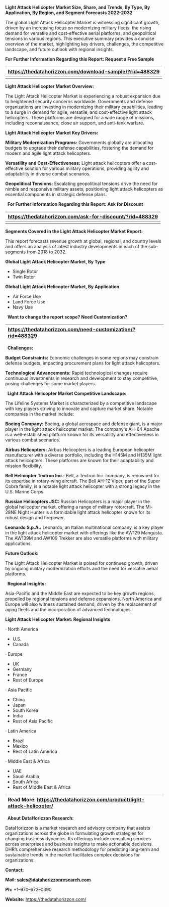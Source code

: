 ﻿**Light Attack Helicopter Market Size, Share, and Trends, By Type, By Application, By Region, and Segment Forecasts 2022-2032**

The global Light Attack Helicopter Market is witnessing significant growth, driven by an increasing focus on modernizing military fleets, the rising demand for versatile and cost-effective aerial platforms, and geopolitical tensions in various regions. This executive summary provides a concise overview of the market, highlighting key drivers, challenges, the competitive landscape, and future outlook with regional insights. 

**For Further Information Regarding this Report: Request a Free Sample**

|**https://thedatahorizzon.com/download-sample/?rid=488329**|
| :- |
||
**Light Attack Helicopter Market Overview:**

The Light Attack Helicopter Market is experiencing a robust expansion due to heightened security concerns worldwide. Governments and defense organizations are investing in modernizing their military capabilities, leading to a surge in demand for agile, versatile, and cost-effective light attack helicopters. These platforms are designed for a wide range of missions, including reconnaissance, close air support, and anti-tank warfare. 

**Light Attack Helicopter Market Key Drivers:**

**Military Modernization Programs:** Governments globally are allocating budgets to upgrade their defense capabilities, fostering the demand for modern and agile light attack helicopters.

**Versatility and Cost-Effectiveness:** Light attack helicopters offer a cost-effective solution for various military operations, providing agility and adaptability in diverse combat scenarios.

**Geopolitical Tensions:** Escalating geopolitical tensions drive the need for nimble and responsive military assets, positioning light attack helicopters as essential components in strategic defense plans.

` `**For Further Information Regarding this Report: Ask for Discount**

|**https://thedatahorizzon.com/ask-for-discount/?rid=488329**|
| :- |
| |

**Segments Covered in the Light Attack Helicopter Market Report:**

This report forecasts revenue growth at global, regional, and country levels and offers an analysis of latest industry developments in each of the sub-segments from 2018 to 2032.

**Global Light Attack Helicopter Market, By Type**

- Single Rotor
- Twin Rotor

**Global Light Attack Helicopter Market, By Application**

- Air Force Use
- Land Force Use
- Navy Use

` `**Want to change the report scope? Need Customization?**

|**https://thedatahorizzon.com/need-customization/?rid=488329**|
| :- |

` `**Challenges:**

**Budget Constraints:** Economic challenges in some regions may constrain defense budgets, impacting procurement plans for light attack helicopters.

**Technological Advancements:** Rapid technological changes require continuous investments in research and development to stay competitive, posing challenges for some market players.

` `**Light Attack Helicopter Market Competitive Landscape:**

The Lifeline Systems Market is characterized by a competitive landscape with key players striving to innovate and capture market share. Notable companies in the market include:

**Boeing Company:** Boeing, a global aerospace and defense giant, is a major player in the light attack helicopter market. The company's AH-64 Apache is a well-established platform known for its versatility and effectiveness in various combat scenarios.

**Airbus Helicopters:** Airbus Helicopters is a leading European helicopter manufacturer with a diverse portfolio, including the H145M and H135M light attack helicopters. These platforms are known for their adaptability and mission flexibility.

**Bell Helicopter Textron Inc.:** Bell, a Textron Inc. company, is renowned for its expertise in rotary-wing aircraft. The Bell AH-1Z Viper, part of the Super Cobra family, is a notable light attack helicopter with a strong legacy in the U.S. Marine Corps.

**Russian Helicopters JSC:** Russian Helicopters is a major player in the global helicopter market, offering a range of military rotorcraft. The Mi-28NE Night Hunter is a formidable light attack helicopter known for its robust design and firepower.

**Leonardo S.p.A.:** Leonardo, an Italian multinational company, is a key player in the light attack helicopter market with offerings like the AW129 Mangusta. The AW139M and AW109 Trekker are also versatile platforms with military applications.

**Future Outlook:**

The Light Attack Helicopter Market is poised for continued growth, driven by ongoing military modernization efforts and the need for versatile aerial platforms. 

` `**Regional Insights:**

Asia-Pacific and the Middle East are expected to be key growth regions, propelled by regional tensions and defense expansions. North America and Europe will also witness sustained demand, driven by the replacement of aging fleets and the incorporation of advanced technologies. 

**Light Attack Helicopter Market: Regional Insights**

· North America

- U.S.
- Canada

· Europe

- UK
- Germany
- France
- Rest of Europe

· Asia Pacific

- China
- Japan
- South Korea
- India
- Rest of Asia Pacific

· Latin America

- Brazil
- Mexico
- Rest of Latin America

· Middle East & Africa

- UAE
- Saudi Arabia
- South Africa
- Rest of Middle East & Africa

|**Read More: <https://thedatahorizzon.com/product/light-attack-helicopter/>** |
| :- |

` `**About DataHorizzon Research:**

DataHorizzon is a market research and advisory company that assists organizations across the globe in formulating growth strategies for changing business dynamics. Its offerings include consulting services across enterprises and business insights to make actionable decisions. DHR’s comprehensive research methodology for predicting long-term and sustainable trends in the market facilitates complex decisions for organizations.

**Contact:**

**Mail: <sales@datahorizzonresearch.com>**

**Ph:** +1–970–672–0390

**Website:** <https://thedatahorizzon.com/>





